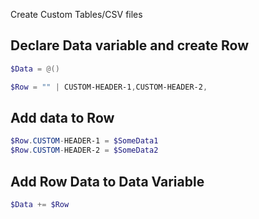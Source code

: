 Create Custom Tables/CSV files

## Declare Data variable and create Row

```powershell
$Data = @()

$Row = "" | CUSTOM-HEADER-1,CUSTOM-HEADER-2,
```

## Add data to Row

```powershell
$Row.CUSTOM-HEADER-1 = $SomeData1
$Row.CUSTOM-HEADER-2 = $SomeData2
```

## Add Row Data to Data Variable

```powershell
$Data += $Row
```
